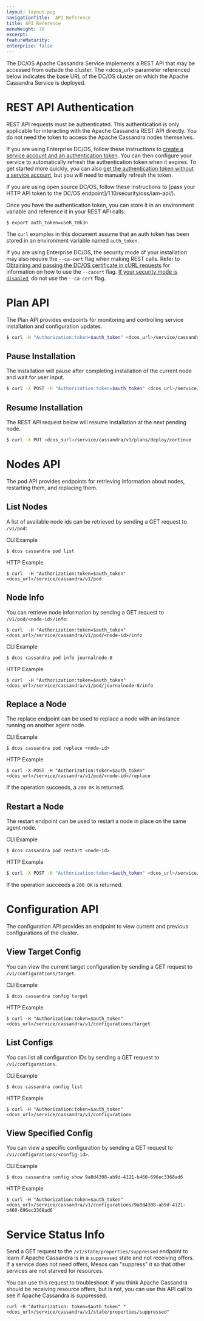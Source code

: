 ```yaml
---
layout: layout.pug
navigationTitle:  API Reference
title: API Reference
menuWeight: 70
excerpt:
featureMaturity:
enterprise: false
---
```


<!-- This source repo for this topic is https://github.com/mesosphere/dcos-commons -->


The DC/OS Apache Cassandra Service implements a REST API that may be accessed from outside the cluster. The <dcos_url> parameter referenced below indicates the base URL of the DC/OS cluster on which the Apache Cassandra Service is deployed.

<a name="#rest-auth"></a>
# REST API Authentication
REST API requests must be authenticated. This authentication is only applicable for interacting with the Apache Cassandra REST API directly. You do not need the token to access the Apache Cassandra nodes themselves.

If you are using Enterprise DC/OS, follow these instructions to [create a service account and an authentication token](/1.10/security/ent/service-auth/custom-service-auth/). You can then configure your service to automatically refresh the authentication token when it expires. To get started more quickly, you can also [get the authentication token without a service account](/1.10/security/ent/iam-api/), but you will need to manually refresh the token.

If you are using open source DC/OS, follow these instructions to [pass your HTTP API token to the DC/OS endpoint]/1.10/security/oss/iam-api/).

Once you have the authentication token, you can store it in an environment variable and reference it in your REST API calls:

```
$ export auth_token=uSeR_t0k3n
```

The `curl` examples in this document assume that an auth token has been stored in an environment variable named `auth_token`.

If you are using Enterprise DC/OS, the security mode of your installation may also require the `--ca-cert` flag when making REST calls. Refer to [Obtaining and passing the DC/OS certificate in cURL requests](/1.9/networking/tls-ssl/#get-cert) for information on how to use the `--cacert` flag. [If your security mode is `disabled`](/1.9/networking/tls-ssl/), do not use the `--ca-cert` flag.

# Plan API
The Plan API provides endpoints for monitoring and controlling service installation and configuration updates.

```bash
$ curl -H "Authorization:token=$auth_token" <dcos_url>/service/cassandra/v1/plans/deploy
```
## Pause Installation

The installation will pause after completing installation of the current node and wait for user input.

```bash
$ curl -X POST -H "Authorization:token=$auth_token" <dcos_url>/service/cassandra/v1/plans/deploy/interrupt
```

## Resume Installation

The REST API request below will resume installation at the next pending node.

```bash
$ curl -X PUT <dcos_surl>/service/cassandra/v1/plans/deploy/continue
```

# Nodes API

The pod API provides endpoints for retrieving information about nodes, restarting them, and replacing them.

## List Nodes

A list of available node ids can be retrieved by sending a GET request to `/v1/pod`:

CLI Example
```
$ dcos cassandra pod list
```

HTTP Example
```
$ curl  -H "Authorization:token=$auth_token" <dcos_url>/service/cassandra/v1/pod
```

## Node Info

You can retrieve node information by sending a GET request to `/v1/pod/<node-id>/info`:

```
$ curl  -H "Authorization:token=$auth_token" <dcos_url>/service/cassandra/v1/pod/<node-id>/info
```

CLI Example
```
$ dcos cassandra pod info journalnode-0
```

HTTP Example
```
$ curl  -H "Authorization:token=$auth_token" <dcos_url>/service/cassandra/v1/pod/journalnode-0/info

```

## Replace a Node

The replace endpoint can be used to replace a node with an instance running on another agent node.

CLI Example
```
$ dcos cassandra pod replace <node-id>
```

HTTP Example
```
$ curl -X POST -H "Authorization:token=$auth_token" <dcos_url>/service/cassandra/v1/pod/<node-id>/replace
```

If the operation succeeds, a `200 OK` is returned.

## Restart a Node

The restart endpoint can be used to restart a node in place on the same agent node.

CLI Example
```
$ dcos cassandra pod restart <node-id>
```

HTTP Example
```bash
$ curl -X POST -H "Authorization:token=$auth_token" <dcos_url>/service/cassandra/v1/pod/<node-id>/restart
```

If the operation succeeds a `200 OK` is returned.

# Configuration API

The configuration API provides an endpoint to view current and previous configurations of the cluster.

## View Target Config

You can view the current target configuration by sending a GET request to `/v1/configurations/target`.

CLI Example
```
$ dcos cassandra config target
```

HTTP Example
```
$ curl -H "Authorization:token=$auth_token" <dcos_url>/service/cassandra/v1/configurations/target
```

## List Configs

You can list all configuration IDs by sending a GET request to `/v1/configurations`.

CLI Example
```
$ dcos cassandra config list
```

HTTP Example
```
$ curl -H "Authorization:token=$auth_token" <dcos_url>/service/cassandra/v1/configurations
```

## View Specified Config

You can view a specific configuration by sending a GET request to `/v1/configurations/<config-id>`.

CLI Example
```
$ dcos cassandra config show 9a8d4308-ab9d-4121-b460-696ec3368ad6
```

HTTP Example
```
$ curl -H "Authorization:token=$auth_token" <dcos_url>/service/cassandra/v1/configurations/9a8d4308-ab9d-4121-b460-696ec3368ad6
```

# Service Status Info

Send a GET request to the `/v1/state/properties/suppressed` endpoint to learn if Apache Cassandra is in a `suppressed` state and not receiving offers. If a service does not need offers, Mesos can "suppress" it so that other services are not starved for resources.

You can use this request to troubleshoot: if you think Apache Cassandra should be receiving resource offers, but is not, you can use this API call to see if Apache Cassandra is suppressed.
```
curl -H "Authorization: token=$auth_token" "<dcos_url>/service/cassandra/v1/state/properties/suppressed"
